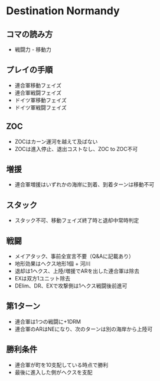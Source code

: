 # Destination Normandy

## コマの読み方
- 戦闘力 - 移動力

## プレイの手順
- 連合軍移動フェイズ
- 連合軍戦闘フェイズ
- ドイツ軍移動フェイズ
- ドイツ軍戦闘フェイズ

## ZOC
- ZOCはカーン運河を越えて及ばない
- ZOCは進入停止、退出コストなし、ZOC to ZOC不可

## 増援
- 連合軍増援はいずれかの海岸に到着、到着ターンは移動不可

## スタック
- スタック不可、移動フェイズ終了時と退却中常時判定

## 戦闘
- メイアタック、事前全宣言不要（Q&Aに記載あり）
- 地形効果はヘクス地形1個 + 河川
- 退却は1ヘクス、上陸/増援でARを出した連合軍は除去
- EXは双方1ユニット除去
- DElim、DR、EXで攻撃側は1ヘクス戦闘後前進可

## 第1ターン
- 連合軍は1つの戦闘に+1DRM
- 連合軍のARはNEになり、次のターンは別の海岸から上陸可

## 勝利条件
- 連合軍が町を10支配している時点で勝利
- 最後に進入した側がヘクスを支配
